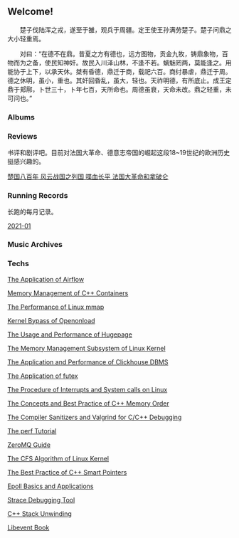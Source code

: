 ## Welcome!

　　楚子伐陆浑之戎，遂至于雒，观兵于周疆。定王使王孙满劳楚子。楚子问鼎之大小轻重焉。

　　对曰：“在德不在鼎。昔夏之方有德也，远方图物，贡金九牧，铸鼎象物，百物而为之备，使民知神奸。故民入川泽山林，不逢不若。螭魅罔两，莫能逢之。用能协于上下，以承天休。桀有昏德，鼎迁于商，载祀六百。商纣暴虐，鼎迁于周。德之休明，虽小，重也。其奸回昏乱，虽大，轻也。天祚明德，有所底止。成王定鼎于郏鄏，卜世三十，卜年七百，天所命也。周德虽衰，天命未改。鼎之轻重，未可问也。” 

### Albums



### Reviews

书评和剧评吧。目前对法国大革命、德意志帝国的崛起这段18~19世纪的欧洲历史挺感兴趣的。

[楚国八百年 风云战国之列国 喋血长平 法国大革命和拿破仑](./rs/2021-01.md)

### Running Records

长跑的每月记录。

[2021-01](rrs/2021-01.md)

### Music Archives



### Techs

[The Application of Airflow](./techs/airflow.md)

[Memory Management of C++ Containers](./techs/cppmm.md)

[The Performance of Linux mmap](./techs/mmap.md)

[Kernel Bypass of Openonload](./techs/openonload.md)

[The Usage and Performance of Hugepage](./techs/hugepage.md)

[The Memory Management Subsystem of Linux Kernel](./techs/linuxmm.md)

[The Application and Performance of Clickhouse DBMS](./techs/clickhouse.md)

[The Application of futex](./techs/futex.md)

[The Procedure of Interrupts and System calls on Linux](./techs/syscall_int.md)

[The Concepts and Best Practice of C++ Memory Order](./techs/cppmo.md)

[The Compiler Sanitizers and Valgrind for C/C++ Debugging](./techs/sanitizer.md)

[The perf Tutorial](./techs/perf.md)

[ZeroMQ Guide](./techs/zguide.md)

[The CFS Algorithm of Linux Kernel](./techs/linuxcfs.md)

[The Best Practice of C++ Smart Pointers](./techs/cppsp.md)

[Epoll Basics and Applications](./techs/epoll.md)

[Strace Debugging Tool](./techs/strace.md)

[C++ Stack Unwinding](./techs/cppunw.md)

[Libevent Book](./techs/libevent.md)